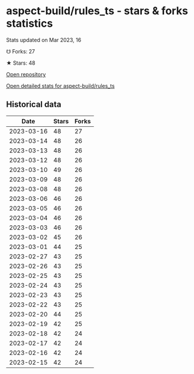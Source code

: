# aspect-build/rules_ts - stars & forks statistics

Stats updated on Mar 2023, 16

☋ Forks: 27

★ Stars: 48

[Open repository](https://github.com/aspect-build/rules_ts)

[Open detailed stats for aspect-build/rules_ts](https://reviewgithub.com/rep/aspect-build/rules_ts)

## Historical data
| Date | Stars | Forks |
|------|-------|-------|
| 2023-03-16 | 48 | 27 | 
| 2023-03-14 | 48 | 26 | 
| 2023-03-13 | 48 | 26 | 
| 2023-03-12 | 48 | 26 | 
| 2023-03-10 | 49 | 26 | 
| 2023-03-09 | 48 | 26 | 
| 2023-03-08 | 48 | 26 | 
| 2023-03-06 | 46 | 26 | 
| 2023-03-05 | 46 | 26 | 
| 2023-03-04 | 46 | 26 | 
| 2023-03-03 | 46 | 26 | 
| 2023-03-02 | 45 | 26 | 
| 2023-03-01 | 44 | 25 | 
| 2023-02-27 | 43 | 25 | 
| 2023-02-26 | 43 | 25 | 
| 2023-02-25 | 43 | 25 | 
| 2023-02-24 | 43 | 25 | 
| 2023-02-23 | 43 | 25 | 
| 2023-02-22 | 43 | 25 | 
| 2023-02-20 | 44 | 25 | 
| 2023-02-19 | 42 | 25 | 
| 2023-02-18 | 42 | 24 | 
| 2023-02-17 | 42 | 24 | 
| 2023-02-16 | 42 | 24 | 
| 2023-02-15 | 42 | 24 | 

